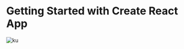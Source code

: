 # Getting Started with Create React App
![ku](https://user-images.githubusercontent.com/114251468/219387827-937fe4ea-2630-4cb0-bd34-9824db3472bf.png)

